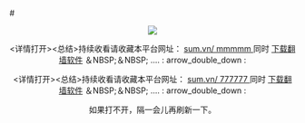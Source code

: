 #<a id="user-content-1" href="＃1 ">
<div align="center">
<a target="_blank" href="https://github.com/mtbdtp3421/djy/blob/master/gb/nsc413.md#1"><img src="https://raw.githubusercontent.com/ mtbdtp3421/www/master/t/www.jpg"></a><br>
<p><详情打开><总结>持续收看请收藏本平台网址：   <a href="https://sum.vn/ mmmmm ">sum.vn/ mmmmm </a>   同时   <a href="＃8 ">下载翻墙软件</A> ＆NBSP;＆NBSP; .... : arrow_double_down : </summary></p>
<p><详情打开><总结>持续收看请收藏本平台网址：   <a href="https://sum.vn/ 777777 ">sum.vn/ 777777 </a>   同时   <a href="＃8 ">下载翻墙软件</A> ＆NBSP;＆NBSP; .... : arrow_double_down : </summary></p>
如果打不开，隔一会儿再刷新一下。<br>  
</详情>
<br>
